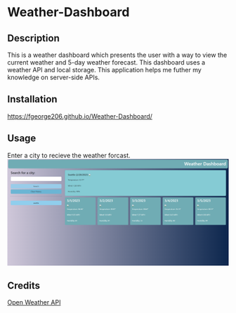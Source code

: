 # Weather-Dashboard

## Description
This is a weather dashboard which presents the user with a way to view the current weather and 5-day weather forecast.
This dashboard uses a weather API and local storage. This application helps me futher my knowledge on server-side APIs.

## Installation
https://fgeorge206.github.io/Weather-Dashboard/

## Usage
Enter a city to recieve the weather forcast.
![weather-dashboard-screenshot](assets\images\weather-dashboard-screenshot.png)

## Credits
<a href="https://openweathermap.org/api"> Open Weather API </a>